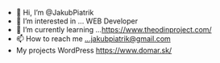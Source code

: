 - 👋 Hi, I’m @JakubPiatrik
- 👀 I’m interested in ... WEB Developer
- 🌱 I’m currently learning ...https://www.theodinproject.com/
- 📫 How to reach me ...jakubpiatrik@gmail.com
- My projects WordPress https://www.domar.sk/
<!---
JakubPiatrik/JakubPiatrik is a ✨ special ✨ repository because its `README.md` (this file) appears on your GitHub profile.
You can click the Preview link to take a look at your changes.
--->
